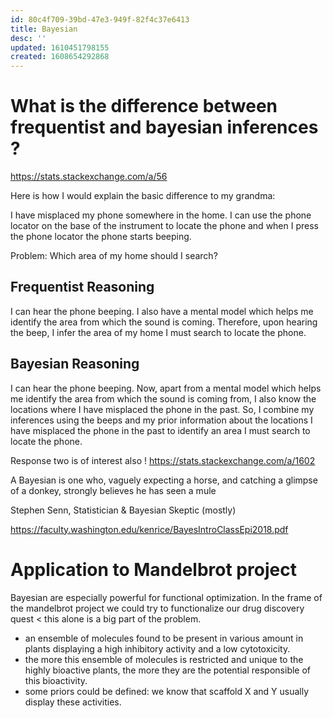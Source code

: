 ```yaml
---
id: 80c4f709-39bd-47e3-949f-82f4c37e6413
title: Bayesian
desc: ''
updated: 1610451798155
created: 1608654292868
---
```


# What is the difference between frequentist and bayesian inferences ?

https://stats.stackexchange.com/a/56

Here is how I would explain the basic difference to my grandma:

I have misplaced my phone somewhere in the home. I can use the phone locator on the base of the instrument to locate the phone and when I press the phone locator the phone starts beeping.

Problem: Which area of my home should I search?

## Frequentist Reasoning
I can hear the phone beeping. I also have a mental model which helps me identify the area from which the sound is coming. Therefore, upon hearing the beep, I infer the area of my home I must search to locate the phone.

## Bayesian Reasoning
I can hear the phone beeping. Now, apart from a mental model which helps me identify the area from which the sound is coming from, I also know the locations where I have misplaced the phone in the past. So, I combine my inferences using the beeps and my prior information about the locations I have misplaced the phone in the past to identify an area I must search to locate the phone.


Response two is of interest also !
https://stats.stackexchange.com/a/1602


A Bayesian is one who, vaguely expecting a horse, and catching
a glimpse of a donkey, strongly believes he has seen a mule

Stephen Senn, Statistician & Bayesian Skeptic (mostly)

https://faculty.washington.edu/kenrice/BayesIntroClassEpi2018.pdf


# Application to Mandelbrot project
Bayesian are especially powerful for functional optimization.
In the frame of the mandelbrot project we could try to functionalize our drug discovery quest < this alone is a big part of the problem. 

- an ensemble of molecules found to be present in various amount in plants displaying a high inhibitory activity and a low cytotoxicity.
- the more this ensemble of molecules is restricted and unique to the highly bioactive plants, the more they are the potential responsible of this bioactivity.
- some priors could be defined: we know that scaffold X and Y usually display these activities.

